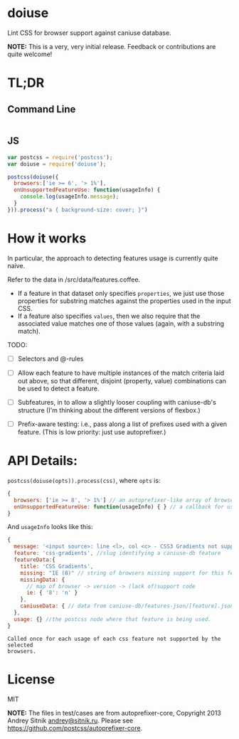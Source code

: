 doiuse
======

Lint CSS for browser support against caniuse database.

**NOTE:** This is a very, very initial release.  Feedback or contributions
are quite welcome!

# TL;DR

## Command Line
```bash

```

## JS
```javascript
var postcss = require('postcss');
var doiuse = require('doiuse');

postcss(doiuse({
  browsers:['ie >= 6', '> 1%'],
  onUnsupportedFeatureUse: function(usageInfo) {
    console.log(usageInfo.message);
  }
})).process("a { background-size: cover; }")
```

# How it works
In particular, the approach to detecting features usage is currently quite naive.

Refer to the data in /src/data/features.coffee.

- If a feature in that dataset only specifies `properties`, we just use those
  properties for substring matches against the properties used in the input CSS.
- If a feature also specifies `values`, then we also require that the associated
  value matches one of those values (again, with a substring match).
  
TODO:
- [ ] Selectors and @-rules
- [ ] Allow each feature to have multiple instances of the match criteria laid
      out above, so that different, disjoint (property, value) combinations can
      be used to detect a feature.
- [ ] Subfeatures, in to allow a slightly looser coupling with caniuse-db's
      structure (I'm thinking about the different versions of flexbox.)
- [ ] Prefix-aware testing: i.e., pass along a list of prefixes used with a
      given feature.  (This is low priority: just use autoprefixer.)


# API Details: 
`postcss(doiuse(opts)).process(css)`, where `opts` is:
```javascript
{
  browsers: ['ie >= 8', '> 1%'] // an autoprefixer-like array of browsers.
  onUnsupportedFeatureUse: function(usageInfo) { } // a callback for usages of features not supported by the selected browsers
}
```

And `usageInfo` looks like this:

```javascript
{
  message: '<input source>: line <l>, col <c> - CSS3 Gradients not supported by: IE (8)'
  feature: 'css-gradients', //slug identifying a caniuse-db feature
  featureData:{
    title: 'CSS Gradients',
    missing: "IE (8)" // string of browsers missing support for this feature.
    missingData: {
      // map of browser -> version -> (lack of)support code
      ie: { '8': 'n' }
    },
    caniuseData: { // data from caniuse-db/features-json/[feature].json }
  },
  usage: {} //the postcss node where that feature is being used.
}
```
    Called once for each usage of each css feature not supported by the selected
    browsers.


# License

MIT

**NOTE:** The files in test/cases are from autoprefixer-core, Copyright 2013 Andrey Sitnik <andrey@sitnik.ru>.  Please see https://github.com/postcss/autoprefixer-core.

